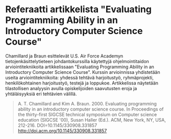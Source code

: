 # Referaatti artikkelista "Evaluating Programming Ability in an Introductory Computer Science Course"

Chamillard ja Braun esittelevät U.S. Air Force Academyn tietojenkäsittelytieteen johdantokurssilla käytettyjä ohjelmointitaidon arviointitekniikoita artikkelissaan "Evaluating Programming Ability in an Introductory Computer Science Course". Kurssin arvioinnissa yhdistetään useita arviointitekniikoita: yhdessä tehtävä harjoitustyö, ryhmäprojekti, henkilökohtainen harjoitustyö, testejä ja loppukoe. Artikkelissa näytetään tilastollisen analyysin avulla opiskelijoiden saavutusten eroja ja yhtäläisyyksiä eri tehtävien välillä.

> A. T. Chamillard and Kim A. Braun. 2000. Evaluating programming ability in an introductory computer science course. In Proceedings of the thirty-first SIGCSE technical symposium on Computer science education (SIGCSE '00), Susan Haller (Ed.). ACM, New York, NY, USA, 212-216. DOI=10.1145/330908.331857 http://doi.acm.org/10.1145/330908.331857
